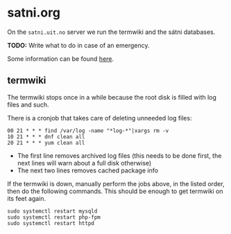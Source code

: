 # satni.org

On the `satni.uit.no` server we run the termwiki and the sátni databases.

**TODO:** Write what to do in case of an emergency.

Some information can be found [here](../apps/satni/Setup.html).

## termwiki

The termwiki stops once in a while because the root disk is filled with log files and such.

There is a cronjob that takes care of deleting unneeded log files:

```
00 21 * * * find /var/log -name "*log-*"|xargs rm -v
10 21 * * * dnf clean all
20 21 * * * yum clean all
```

- The first line removes archived log files (this needs to be done first, the next lines will warn about a full disk otherwise)
- The next two lines removes cached package info

If the termwiki is down, manually perform the jobs above, in the listed order, then do the following commands. This should be enough to get termwiki on its feet again.

```
sudo systemctl restart mysqld
sudo systemctl restart php-fpm
sudo systemctl restart httpd
```
